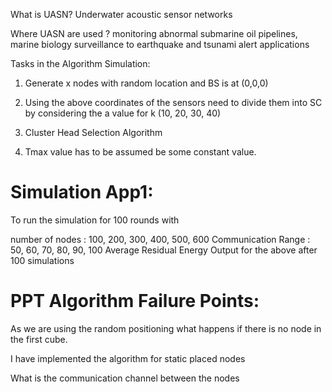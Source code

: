 
What is UASN?
Underwater acoustic sensor networks

Where UASN are used ?
monitoring abnormal submarine oil pipelines, marine biology surveillance to earthquake and tsunami alert applications

Tasks in the Algorithm Simulation:
1. Generate x nodes with random location and BS is at (0,0,0)

2. Using the above coordinates of the sensors need to divide them into SC by considering the a value for k (10, 20, 30, 40)

3. Cluster Head Selection Algorithm

4. Tmax value has to be assumed be some constant value.

Simulation App1:
================

To run the simulation for 100 rounds with 

number of nodes : 100, 200, 300, 400, 500, 600
Communication Range : 50, 60, 70, 80, 90, 100
Average Residual Energy Output for the above after 100 simulations

PPT Algorithm Failure Points:
==============================
As we are using the random positioning what happens if there is no node in the first cube.

I have implemented the algorithm for static placed nodes

What is the communication channel between the nodes


